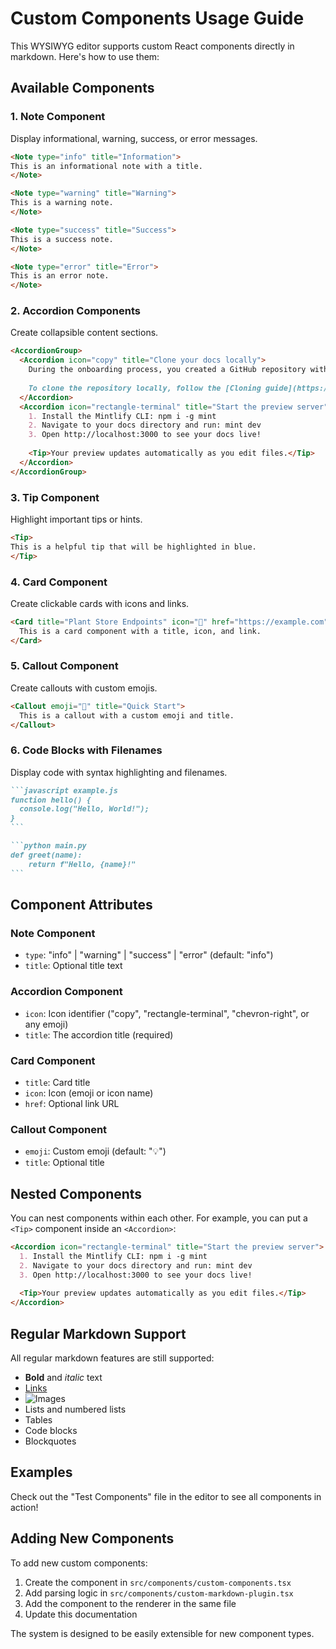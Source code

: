 # Custom Components Usage Guide

This WYSIWYG editor supports custom React components directly in markdown. Here's how to use them:

## Available Components

### 1. Note Component
Display informational, warning, success, or error messages.

```markdown
<Note type="info" title="Information">
This is an informational note with a title.
</Note>

<Note type="warning" title="Warning">
This is a warning note.
</Note>

<Note type="success" title="Success">
This is a success note.
</Note>

<Note type="error" title="Error">
This is an error note.
</Note>
```

### 2. Accordion Components
Create collapsible content sections.

```markdown
<AccordionGroup>
  <Accordion icon="copy" title="Clone your docs locally">
    During the onboarding process, you created a GitHub repository with your docs content.
    
    To clone the repository locally, follow the [Cloning guide](https://docs.github.com/en/repositories/creating-and-managing-repositories/cloning-a-repository).
  </Accordion>
  <Accordion icon="rectangle-terminal" title="Start the preview server">
    1. Install the Mintlify CLI: npm i -g mint
    2. Navigate to your docs directory and run: mint dev
    3. Open http://localhost:3000 to see your docs live!
    
    <Tip>Your preview updates automatically as you edit files.</Tip>
  </Accordion>
</AccordionGroup>
```

### 3. Tip Component
Highlight important tips or hints.

```markdown
<Tip>
This is a helpful tip that will be highlighted in blue.
</Tip>
```

### 4. Card Component
Create clickable cards with icons and links.

```markdown
<Card title="Plant Store Endpoints" icon="🌱" href="https://example.com">
  This is a card component with a title, icon, and link.
</Card>
```

### 5. Callout Component
Create callouts with custom emojis.

```markdown
<Callout emoji="🚀" title="Quick Start">
  This is a callout with a custom emoji and title.
</Callout>
```

### 6. Code Blocks with Filenames
Display code with syntax highlighting and filenames.

````markdown
```javascript example.js
function hello() {
  console.log("Hello, World!");
}
```

```python main.py
def greet(name):
    return f"Hello, {name}!"
```
````

## Component Attributes

### Note Component
- `type`: "info" | "warning" | "success" | "error" (default: "info")
- `title`: Optional title text

### Accordion Component
- `icon`: Icon identifier ("copy", "rectangle-terminal", "chevron-right", or any emoji)
- `title`: The accordion title (required)

### Card Component
- `title`: Card title
- `icon`: Icon (emoji or icon name)
- `href`: Optional link URL

### Callout Component
- `emoji`: Custom emoji (default: "💡")
- `title`: Optional title

## Nested Components

You can nest components within each other. For example, you can put a `<Tip>` component inside an `<Accordion>`:

```markdown
<Accordion icon="rectangle-terminal" title="Start the preview server">
  1. Install the Mintlify CLI: npm i -g mint
  2. Navigate to your docs directory and run: mint dev
  3. Open http://localhost:3000 to see your docs live!
  
  <Tip>Your preview updates automatically as you edit files.</Tip>
</Accordion>
```

## Regular Markdown Support

All regular markdown features are still supported:
- **Bold** and *italic* text
- [Links](https://example.com)
- ![Images](https://via.placeholder.com/300x200)
- Lists and numbered lists
- Tables
- Code blocks
- Blockquotes

## Examples

Check out the "Test Components" file in the editor to see all components in action!

## Adding New Components

To add new custom components:

1. Create the component in `src/components/custom-components.tsx`
2. Add parsing logic in `src/components/custom-markdown-plugin.tsx`
3. Add the component to the renderer in the same file
4. Update this documentation

The system is designed to be easily extensible for new component types. 